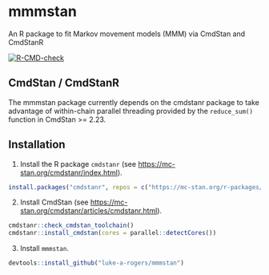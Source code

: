 # mmmstan
An R package to fit Markov movement models (MMM) via CmdStan and CmdStanR

<!-- badges: start -->
[![R-CMD-check](https://github.com/luke-a-rogers/mmmstan/actions/workflows/R-CMD-check.yaml/badge.svg)](https://github.com/luke-a-rogers/mmmstan/actions/workflows/R-CMD-check.yaml)
<!-- badges: end -->

## CmdStan / CmdStanR

The mmmstan package currently depends on the cmdstanr package to take advantage
of within-chain parallel threading provided by the `reduce_sum()` function in
CmdStan >= 2.23.

## Installation

1. Install the R package `cmdstanr` (see <https://mc-stan.org/cmdstanr/index.html>).

``` r
install.packages("cmdstanr", repos = c("https://mc-stan.org/r-packages/", getOption("repos")))
```

2. Install CmdStan (see <https://mc-stan.org/cmdstanr/articles/cmdstanr.html>).

``` r
cmdstanr::check_cmdstan_toolchain()
cmdstanr::install_cmdstan(cores = parallel::detectCores())
```

3. Install `mmmstan`.

``` r
devtools::install_github("luke-a-rogers/mmmstan")
```
